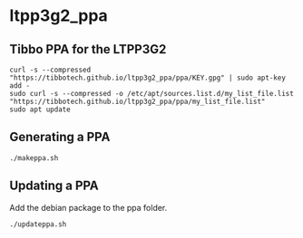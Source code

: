 # ltpp3g2_ppa
## Tibbo PPA for the LTPP3G2 


```shell
curl -s --compressed "https://tibbotech.github.io/ltpp3g2_ppa/ppa/KEY.gpg" | sudo apt-key add -
sudo curl -s --compressed -o /etc/apt/sources.list.d/my_list_file.list "https://tibbotech.github.io/ltpp3g2_ppa/ppa/my_list_file.list"
sudo apt update
```




## Generating a PPA
```
./makeppa.sh
```

## Updating a PPA

Add the debian package to the ppa folder. 
```
./updateppa.sh
```